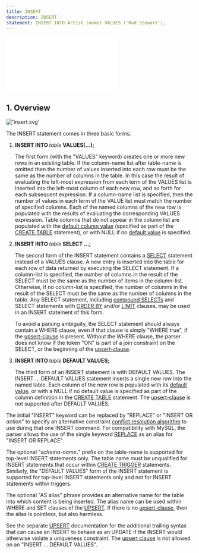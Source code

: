 ```yaml
---
title: INSERT
description: INSERT
statement: INSERT INTO Artist (name) VALUES ('Rod Stewart');
---
```

!['script.js'](/public/docs/sqlite/script.js)





<h2 id="overview"><span>1. </span>Overview</h2>

!['insert.svg'](/public/docs/sqlite/_svg/insert.svg)

<p>The INSERT statement comes in three basic forms. 
</p><ol>
<li><p><b>INSERT INTO </b><i>table</i><b> VALUES(...);</b>
</p><p>The first form (with the "VALUES" keyword) creates one or more
new rows in
an existing table. If the <span class='yyterm'>column-name</span> list after
<span class='yyterm'>table-name</span> is omitted then the number
of values inserted into each row
must be the same as the number of columns in the table. In this case
the result of evaluating the left-most expression from each term of
the VALUES list is inserted into the left-most column of each new row,
and so forth for each subsequent expression. If a <span class='yyterm'>column-name</span>
list is specified, then the number of values in each term of the
VALUE list must match the number of
specified columns. Each of the named columns of the new row is populated
with the results of evaluating the corresponding VALUES expression. Table
columns that do not appear in the column list are populated with the 
<a href="lang_createtable#dfltval">default column value</a> (specified as part of the <a href="lang_createtable">CREATE TABLE</a> statement), or
with NULL if no <a href="lang_createtable#dfltval">default value</a> is specified.

</p></li><li><p><b>INSERT INTO </b><i>table</i><b> SELECT ...;</b>
</p><p>The second form of the INSERT statement contains a <a href="lang_select">SELECT</a> statement
instead of a VALUES clause. A new entry is inserted into the table for each
row of data returned by executing the SELECT statement. If a column-list is
specified, the number of columns in the result of the SELECT must be the same
as the number of items in the column-list. Otherwise, if no column-list is
specified, the number of columns in the result of the SELECT must be the same
as the number of columns in the table. Any SELECT statement, including
<a href="lang_select#compound">compound SELECTs</a> and SELECT statements with <a href="lang_select#orderby">ORDER BY</a> and/or <a href="lang_select#limitoffset">LIMIT</a> clauses, 
may be used in an INSERT statement of this form.

</p><p>To avoid a parsing ambiguity, the SELECT statement should always
contain a WHERE clause, even if that clause is simply "WHERE true",
if the <a href="https://www.sqlite.org/syntax/upsert-clause.html" target="_blank">upsert-clause</a> is present. Without the WHERE clause, the
parser does not know if the token "ON" is part of a join constraint
on the SELECT, or the beginning of the <a href="https://www.sqlite.org/syntax/upsert-clause.html" target="_blank">upsert-clause</a>.

</p></li><li><p><b>INSERT INTO </b><i>table</i><b> DEFAULT VALUES;</b>
</p><p>The third form of an INSERT statement is with DEFAULT VALUES.
The INSERT ... DEFAULT VALUES statement inserts a single new row into the
named table. Each column of the new row is populated with its 
<a href="lang_createtable#dfltval">default value</a>, or with a NULL if no default value is specified 
as part of the column definition in the <a href="lang_createtable">CREATE TABLE</a> statement.
The <a href="https://www.sqlite.org/syntax/upsert-clause.html" target="_blank">upsert-clause</a> is not supported after DEFAULT VALUES.

</p></li></ol>

<p>
The initial "INSERT" keyword can be replaced by
"REPLACE" or "INSERT OR <i>action</i>" to specify an alternative
constraint <a href="lang_conflict">conflict resolution algorithm</a> to use during 
that one INSERT command.
For compatibility with MySQL, the parser allows the use of the
single keyword <a href="lang_replace">REPLACE</a> as an 
alias for "INSERT OR REPLACE".

</p><p>The optional "<i>schema-name</i><b>.</b>" prefix on the 
<span class='yyterm'>table-name</span>
is supported for top-level INSERT statements only. The table name must be
unqualified for INSERT statements that occur within <a href="lang_createtrigger">CREATE TRIGGER</a> statements.
Similarly, the "DEFAULT VALUES" form of the INSERT statement is supported for
top-level INSERT statements only and not for INSERT statements within
triggers.
</p><p>

</p><p>The optional "AS <span class='yyterm'>alias</span>" phrase provides an alternative
name for the table into which content is being inserted. The alias name
can be used within WHERE and SET clauses of the <a href="lang_upsert">UPSERT</a>. If there is no
<a href="https://www.sqlite.org/syntax/upsert-clause.html" target="_blank">upsert-clause</a>, then the <span class='yyterm'>alias</span> is pointless, but also
harmless.

</p><p>See the separate <a href="lang_upsert">UPSERT</a> documentation for the additional trailing
syntax that can cause an INSERT to behave as an UPDATE if the INSERT would
otherwise violate a uniqueness constraint. The <a href="lang_upsert">upsert clause</a> is not
allowed on an "INSERT ... DEFAULT VALUES".
</p>

